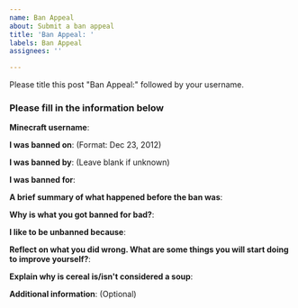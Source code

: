 ```yaml
---
name: Ban Appeal
about: Submit a ban appeal
title: 'Ban Appeal: '
labels: Ban Appeal
assignees: ''

---
```


Please title this post "Ban Appeal:" followed by your username.

### Please fill in the information below

**Minecraft username**:

**I was banned on**: (Format: Dec 23, 2012)

**I was banned by**: (Leave blank if unknown)

**I was banned for**:

**A brief summary of what happened before the ban was**:

**Why is what you got banned for bad?**:

**I like to be unbanned because**:

**Reflect on what you did wrong. What are some things you will start doing to improve yourself?**:

**Explain why is cereal is/isn't considered a soup**:

**Additional information**: (Optional)
